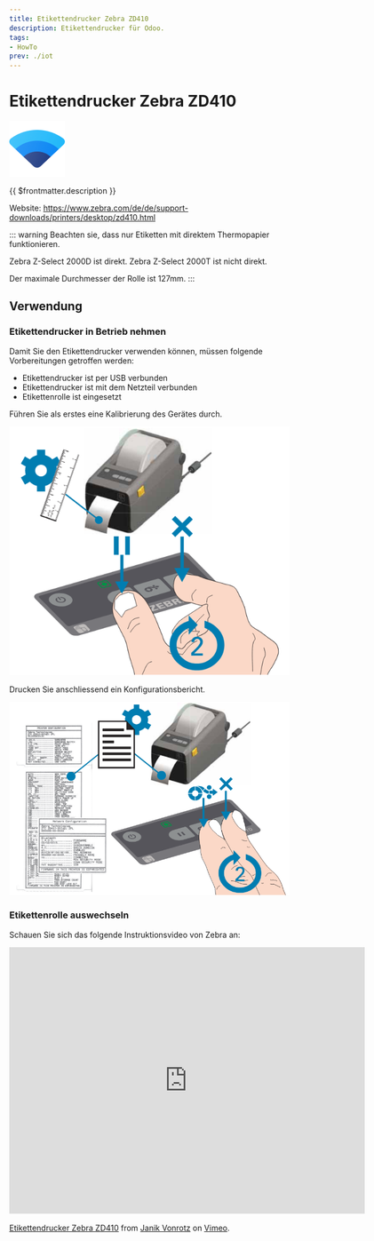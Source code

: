 ```yaml
---
title: Etikettendrucker Zebra ZD410
description: Etikettendrucker für Odoo.
tags:
- HowTo
prev: ./iot
---
```

# Etikettendrucker Zebra ZD410
![icons_odoo_iot](attachments/icons_odoo_iot.png)

{{ $frontmatter.description }}

Website: <https://www.zebra.com/de/de/support-downloads/printers/desktop/zd410.html>

::: warning
Beachten sie, dass nur Etiketten mit direktem Thermopapier funktionieren.

Zebra Z-Select 2000D ist direkt.
Zebra Z-Select 2000T ist nicht direkt.

Der maximale Durchmesser der Rolle ist 127mm.
:::

## Verwendung

### Etikettendrucker in Betrieb nehmen

Damit Sie den Etikettendrucker verwenden können, müssen folgende Vorbereitungen getroffen werden:

* Etikettendrucker ist per USB verbunden
* Etikettendrucker ist mit dem Netzteil verbunden
* Etikettenrolle ist eingesetzt

Führen Sie als erstes eine Kalibrierung des Gerätes durch.

![](attachments/Etikettendrucker%20Zebra%20ZD410%20kalibrieren.png)

Drucken Sie anschliessend ein Konfigurationsbericht.

![](attachments/Etikettendrucker%20Zebra%20ZD410%20testen.png)

### Etikettenrolle auswechseln

Schauen Sie sich das folgende Instruktionsvideo von Zebra an:

<iframe src="https://player.vimeo.com/video/727167025?h=1d2227d0a1" width="640" height="480" frameborder="0" allow="autoplay; fullscreen; picture-in-picture" allowfullscreen></iframe>
<p><a href="https://vimeo.com/727167025">Etikettendrucker Zebra ZD410</a> from <a href="https://vimeo.com/janikvonrotz">Janik Vonrotz</a> on <a href="https://vimeo.com">Vimeo</a>.</p>